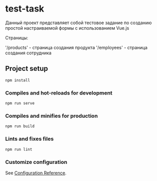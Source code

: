 # test-task

Данный проект представляет собой тестовое задание по созданию простой настраиваемой формы с использованием Vue.js

Страницы:

'/products' - страница создания продукта
'/employees' - страница создания сотрудника

## Project setup
```
npm install
```

### Compiles and hot-reloads for development
```
npm run serve
```

### Compiles and minifies for production
```
npm run build
```

### Lints and fixes files
```
npm run lint
```

### Customize configuration
See [Configuration Reference](https://cli.vuejs.org/config/).
